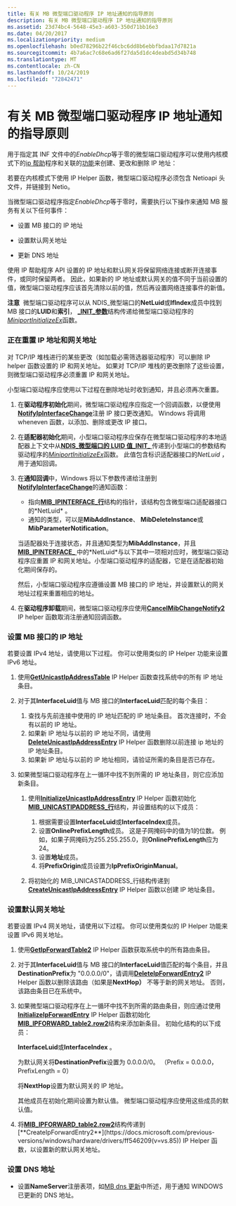 ```yaml
---
title: 有关 MB 微型端口驱动程序 IP 地址通知的指导原则
description: 有关 MB 微型端口驱动程序 IP 地址通知的指导原则
ms.assetid: 23d74bc4-5648-45e3-a603-350d71bb16e3
ms.date: 04/20/2017
ms.localizationpriority: medium
ms.openlocfilehash: b0ed78296b22f46cbc6dd8b6ebbfbdaa17d7821a
ms.sourcegitcommit: 4b7a6ac7c68e6ad6f27da5d1dc4deabd5d34b748
ms.translationtype: MT
ms.contentlocale: zh-CN
ms.lasthandoff: 10/24/2019
ms.locfileid: "72842471"
---
```

# <a name="guidelines-for-mb-miniport-driver-ip-address-notifications"></a>有关 MB 微型端口驱动程序 IP 地址通知的指导原则


用于指定其 INF 文件中的*EnableDhcp*等于零的微型端口驱动程序可以使用内核模式下的[ip 帮助](ip-helper.md)程序和关联的[功能](https://docs.microsoft.com/windows-hardware/drivers/network/ip-helper)来创建、更改和删除 IP 地址：

若要在内核模式下使用 IP Helper 函数，微型端口驱动程序必须包含 Netioapi 头文件，并链接到 Netio。

当微型端口驱动程序指定*EnableDhcp*等于零时，需要执行以下操作来通知 MB 服务有关以下任何事件：

-   设置 MB 接口的 IP 地址

-   设置默认网关地址

-   更新 DNS 地址

使用 IP 帮助程序 API 设置的 IP 地址和默认网关将保留网络连接或断开连接事件，或同时保留两者。 因此，如果新的 IP 地址或默认网关的值不同于当前设置的值，微型端口驱动程序应该首先清除以前的值，然后再设置网络连接事件的新值。

**注意**  微型端口驱动程序可以从 NDIS\_微型端口的**NetLuid**或**IfIndex**成员中找到 MB 接口的**LUID**和**索引**， [ **\_INIT\_参数**](https://docs.microsoft.com/windows-hardware/drivers/ddi/ndis/ns-ndis-_ndis_miniport_init_parameters)结构传递给微型端口驱动程序的[*MiniportInitializeEx*](https://docs.microsoft.com/windows-hardware/drivers/ddi/ndis/nc-ndis-miniport_initialize)函数。

 

### <a name="resetting-the-ip-address-and-gateway-address"></a>正在重置 IP 地址和网关地址

对 TCP/IP 堆栈进行的某些更改（如加载必需筛选器驱动程序）可以删除 IP helper 函数设置的 IP 和网关地址。 如果对 TCP/IP 堆栈的更改删除了这些设置，则微型端口驱动程序必须重置 IP 和网关地址。

小型端口驱动程序应使用以下过程在删除地址时收到通知，并且必须再次重置。

1.  在**驱动程序初始化**期间，微型端口驱动程序应指定一个回调函数，以便使用[**NotifyIpInterfaceChange**](https://docs.microsoft.com/previous-versions/windows/hardware/drivers/ff568805(v=vs.85))注册 IP 接口更改通知。 Windows 将调用 wheneven 函数，以添加、删除或更改 IP 接口。

2.  在**适配器初始化**期间，小型端口驱动程序应保存在微型端口驱动程序的本地适配器上下文中从[**NDIS\_微型端口的 LUID 值\_INIT\_** ](https://docs.microsoft.com/windows-hardware/drivers/ddi/ndis/ns-ndis-_ndis_miniport_init_parameters)传递到小型端口的参数结构驱动程序的[*MiniportInitializeEx*](https://docs.microsoft.com/windows-hardware/drivers/ddi/ndis/nc-ndis-miniport_initialize)函数。 此值包含标识适配器接口的*NetLuid* ，用于通知回调。

3.  在**通知回调**中，Windows 将以下参数传递给注册到[**NotifyIpInterfaceChange**](https://docs.microsoft.com/previous-versions/windows/hardware/drivers/ff568805(v=vs.85))的通知函数：

    -   指向[**MIB\_IPINTERFACE\_行**](https://docs.microsoft.com/previous-versions/windows/hardware/drivers/ff559254(v=vs.85))结构的指针，该结构包含微型端口适配器接口的*NetLuid* 。
    -   通知的类型，可以是**MibAddInstance**、 **MibDeleteInstance**或**MibParameterNotification**。

    当适配器处于连接状态，并且通知类型为**MibAddInstance**，并且[**MIB\_IPINTERFACE\_** ](https://docs.microsoft.com/previous-versions/windows/hardware/drivers/ff559254(v=vs.85))中的*NetLuid*与以下其中一项相对应时，微型端口驱动程序应重置 IP 和网关地址。小型端口驱动程序的适配器，它是在适配器初始化期间保存的。

    然后，小型端口驱动程序应遵循设置 MB 接口的 IP 地址，并设置默认的网关地址过程来重置相应的地址。

4.  在**驱动程序卸载**期间，微型端口驱动程序应使用[**CancelMibChangeNotify2**](https://docs.microsoft.com/previous-versions/windows/hardware/drivers/ff544864(v=vs.85)) IP helper 函数取消注册通知回调函数。

### <a name="setting-the-ip-address-for-the-mb-interface"></a>设置 MB 接口的 IP 地址

若要设置 IPv4 地址，请使用以下过程。 你可以使用类似的 IP Helper 功能来设置 IPv6 地址。

1.  使用[**GetUnicastIpAddressTable**](https://docs.microsoft.com/previous-versions/windows/hardware/drivers/ff552594(v=vs.85)) IP Helper 函数查找系统中的所有 IP 地址条目。

2.  对于其**InterfaceLuid**值与 MB 接口的**InterfaceLuid**匹配的每个条目：
    1.  查找与先前连接中使用的 IP 地址匹配的 IP 地址条目。 首次连接时，不会有以前的 IP 地址。
    2.  如果新 IP 地址与以前的 IP 地址不同，请使用[**DeleteUnicastIpAddressEntry**](https://docs.microsoft.com/previous-versions/windows/hardware/drivers/ff546370(v=vs.85)) IP Helper 函数删除以前连接 ip 地址的 IP 地址条目。
    3.  如果新 IP 地址与以前的 IP 地址相同，请验证所需的条目是否已存在。

3.  如果微型端口驱动程序在上一循环中找不到所需的 IP 地址条目，则它应添加新条目。
    1.  使用[**InitializeUnicastIpAddressEntry**](https://docs.microsoft.com/previous-versions/windows/hardware/drivers/ff554886(v=vs.85)) IP Helper 函数初始化[**MIB\_UNICASTIPADDRESS\_行**](https://docs.microsoft.com/previous-versions/windows/hardware/drivers/ff559308(v=vs.85))结构，并设置结构的以下成员：
        1.  根据需要设置**InterfaceLuid**或**InterfaceIndex**成员。
        2.  设置**OnlinePrefixLength**成员。 这是子网掩码中的值为1的位数。 例如，如果子网掩码为255.255.255.0，则**OnlinePrefixLength**应为24。
        3.  设置**地址**成员。
        4.  将**PrefixOrigin**成员设置为**IpPrefixOriginManual**。

    2.  将初始化的 MIB\_UNICASTADDRESS\_行结构传递到[**CreateUnicastIpAddressEntry**](https://docs.microsoft.com/previous-versions/windows/hardware/drivers/ff546227(v=vs.85)) IP Helper 函数以创建 IP 地址条目。

### <a name="setting-default-gateway-address"></a>设置默认网关地址

若要设置 IPv4 网关地址，请使用以下过程。 你可以使用类似的 IP Helper 功能来设置 IPv6 网关地址。

1.  使用[**GetIpForwardTable2**](https://docs.microsoft.com/previous-versions/windows/hardware/drivers/ff552536(v=vs.85)) IP Helper 函数获取系统中的所有路由条目。

2.  对于其**InterfaceLuid**值与 MB 接口的**InterfaceLuid**值匹配的每个条目，并且**DestinationPrefix**为 "0.0.0.0/0"，请调用[**DeleteIpForwardEntry2**](https://docs.microsoft.com/previous-versions/windows/hardware/drivers/ff546365(v=vs.85)) IP Helper 函数以删除该路由（如果是**NextHop）** 不等于新的网关地址。 否则，该路由条目已在系统中。

3.  如果微型端口驱动程序在上一循环中找不到所需的路由条目，则应通过使用[**InitializeIpForwardEntry**](https://docs.microsoft.com/previous-versions/windows/hardware/drivers/ff554882(v=vs.85)) IP Helper 函数初始化[**MIB\_IPFORWARD\_table2.row2**](https://docs.microsoft.com/previous-versions/windows/hardware/drivers/ff559245(v=vs.85))结构来添加新条目。 初始化结构的以下成员：

    **InterfaceLuid**或**InterfaceIndex** 。

    为默认网关将**DestinationPrefix**设置为 0.0.0.0/0。 （Prefix = 0.0.0.0，PrefixLength = 0）

    将**NextHop**设置为默认网关的 IP 地址。

    其他成员在初始化期间设置为默认值。 微型端口驱动程序应使用这些成员的默认值。

4.  将[**MIB\_IPFORWARD\_table2.row2**](https://docs.microsoft.com/previous-versions/windows/hardware/drivers/ff559245(v=vs.85))结构传递到[**CreateIpForwardEntry2**](https://docs.microsoft.com/previous-versions/windows/hardware/drivers/ff546209(v=vs.85)) IP Helper 函数，以设置新的默认网关地址。

### <a name="to-set-dns-addresses"></a>设置 DNS 地址

-   设置**NameServer**注册表项，如[MB dns 更新](mb-dns-updates.md)中所述，用于通知 WINDOWS 已更新的 DNS 地址。

 

 





